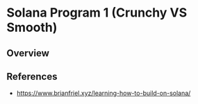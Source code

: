# Solana Program 1 (Crunchy VS Smooth)

## Overview


## References
- https://www.brianfriel.xyz/learning-how-to-build-on-solana/
